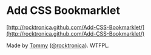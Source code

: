 # Add CSS Bookmarklet

[http://rocktronica.github.com/Add-CSS-Bookmarklet/](http://rocktronica.github.com/Add-CSS-Bookmarklet/)

Made by <a href="http://mynameistommy.com/">Tommy</a> (<a href='https://twitter.com/#!/rocktronica'>@rocktronica</a>). WTFPL.